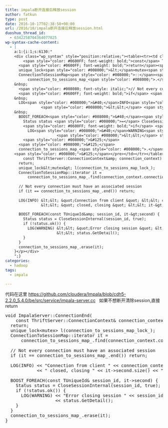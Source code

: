 ```yaml
---
title: impala断开连接后释放session
author: fatkun
type: post
date: 2016-10-17T02:38:58+00:00
url: /2016/10/impala断开连接后释放session.html
duoshuo_thread_id:
  - 6342258704364077825
wp-syntax-cache-content:
  - |
    a:1:{i:1;s:6130:"
    <div class="wp_syntax" style="position:relative;"><table><tr><td class="code"><pre class="csharp" style="font-family:monospace;"><span style="color: #6666cc; font-weight: bold;">void</span> ImpalaServer<span style="color: #008000;">::</span><span style="color: #0000FF;">ConnectionEnd</span><span style="color: #008000;">&#40;</span>
        <span style="color: #0600FF; font-weight: bold;">const</span> ThriftServer<span style="color: #008000;">::</span><span style="color: #0000FF;">ConnectionContext</span><span style="color: #008000;">&amp;</span> connection_context<span style="color: #008000;">&#41;</span> <span style="color: #008000;">&#123;</span>
      <span style="color: #0600FF; font-weight: bold;">return</span><span style="color: #008000;">;</span>
      unique_lock<span style="color: #008000;">&lt;</span>mutex<span style="color: #008000;">&gt;</span> l<span style="color: #008000;">&#40;</span>connection_to_sessions_map_lock_<span style="color: #008000;">&#41;</span><span style="color: #008000;">;</span>
      ConnectionToSessionMap<span style="color: #008000;">::</span><span style="color: #0000FF;">iterator</span> it <span style="color: #008000;">=</span>
          connection_to_sessions_map_<span style="color: #008000;">.</span><span style="color: #0000FF;">find</span><span style="color: #008000;">&#40;</span>connection_context<span style="color: #008000;">.</span><span style="color: #0000FF;">connection_id</span><span style="color: #008000;">&#41;</span><span style="color: #008000;">;</span>
    &nbsp;
      <span style="color: #008080; font-style: italic;">// Not every connection must have an associated session</span>
      <span style="color: #0600FF; font-weight: bold;">if</span> <span style="color: #008000;">&#40;</span>it <span style="color: #008000;">==</span> connection_to_sessions_map_<span style="color: #008000;">.</span><span style="color: #0000FF;">end</span><span style="color: #008000;">&#40;</span><span style="color: #008000;">&#41;</span><span style="color: #008000;">&#41;</span> <span style="color: #0600FF; font-weight: bold;">return</span><span style="color: #008000;">;</span>
    &nbsp;
      LOG<span style="color: #008000;">&#40;</span>INFO<span style="color: #008000;">&#41;</span> <span style="color: #008000;">&lt;&lt;</span> <span style="color: #666666;">&quot;Connection from client &quot;</span> <span style="color: #008000;">&lt;&lt;</span> connection_context<span style="color: #008000;">.</span><span style="color: #0000FF;">network_address</span>
                <span style="color: #008000;">&lt;&lt;</span> <span style="color: #666666;">&quot; closed, closing &quot;</span> <span style="color: #008000;">&lt;&lt;</span> it<span style="color: #008000;">-&gt;</span>second<span style="color: #008000;">.</span><span style="color: #0000FF;">size</span><span style="color: #008000;">&#40;</span><span style="color: #008000;">&#41;</span> <span style="color: #008000;">&lt;&lt;</span> <span style="color: #666666;">&quot; associated session(s)&quot;</span><span style="color: #008000;">;</span>
    &nbsp;
      BOOST_FOREACH<span style="color: #008000;">&#40;</span><span style="color: #0600FF; font-weight: bold;">const</span> TUniqueId<span style="color: #008000;">&amp;</span> session_id, it<span style="color: #008000;">-&gt;</span>second<span style="color: #008000;">&#41;</span> <span style="color: #008000;">&#123;</span>
        Status status <span style="color: #008000;">=</span> CloseSessionInternal<span style="color: #008000;">&#40;</span>session_id, <span style="color: #0600FF; font-weight: bold;">true</span><span style="color: #008000;">&#41;</span><span style="color: #008000;">;</span>
        <span style="color: #0600FF; font-weight: bold;">if</span> <span style="color: #008000;">&#40;</span><span style="color: #008000;">!</span>status<span style="color: #008000;">.</span><span style="color: #0000FF;">ok</span><span style="color: #008000;">&#40;</span><span style="color: #008000;">&#41;</span><span style="color: #008000;">&#41;</span> <span style="color: #008000;">&#123;</span>
          LOG<span style="color: #008000;">&#40;</span>WARNING<span style="color: #008000;">&#41;</span> <span style="color: #008000;">&lt;&lt;</span> <span style="color: #666666;">&quot;Error closing session &quot;</span> <span style="color: #008000;">&lt;&lt;</span> session_id <span style="color: #008000;">&lt;&lt;</span> <span style="color: #666666;">&quot;: &quot;</span>
                       <span style="color: #008000;">&lt;&lt;</span> status<span style="color: #008000;">.</span><span style="color: #0000FF;">GetDetail</span><span style="color: #008000;">&#40;</span><span style="color: #008000;">&#41;</span><span style="color: #008000;">;</span>
        <span style="color: #008000;">&#125;</span>
      <span style="color: #008000;">&#125;</span>
      connection_to_sessions_map_<span style="color: #008000;">.</span><span style="color: #0000FF;">erase</span><span style="color: #008000;">&#40;</span>it<span style="color: #008000;">&#41;</span><span style="color: #008000;">;</span>
    <span style="color: #008000;">&#125;</span></pre></td></tr></table><p class="theCode" style="display:none;">void ImpalaServer::ConnectionEnd(
        const ThriftServer::ConnectionContext&amp; connection_context) {
      return;
      unique_lock&lt;mutex&gt; l(connection_to_sessions_map_lock_);
      ConnectionToSessionMap::iterator it =
          connection_to_sessions_map_.find(connection_context.connection_id);
    
      // Not every connection must have an associated session
      if (it == connection_to_sessions_map_.end()) return;
    
      LOG(INFO) &lt;&lt; &quot;Connection from client &quot; &lt;&lt; connection_context.network_address
                &lt;&lt; &quot; closed, closing &quot; &lt;&lt; it-&gt;second.size() &lt;&lt; &quot; associated session(s)&quot;;
    
      BOOST_FOREACH(const TUniqueId&amp; session_id, it-&gt;second) {
        Status status = CloseSessionInternal(session_id, true);
        if (!status.ok()) {
          LOG(WARNING) &lt;&lt; &quot;Error closing session &quot; &lt;&lt; session_id &lt;&lt; &quot;: &quot;
                       &lt;&lt; status.GetDetail();
        }
      }
      connection_to_sessions_map_.erase(it);
    }</p></div>
    ";}
categories:
  - hadoop
tags:
  - impala

---
```

代码在这里
https://github.com/cloudera/Impala/blob/cdh5-2.2.0_5.4.0/be/src/service/impala-server.cc
&nbsp;
如果不想断开清除session,直接return
<pre lang="csharp" escaped="true">void ImpalaServer::ConnectionEnd(
    const ThriftServer::ConnectionContext& connection_context) {
  return;
  unique_lock&lt;mutex&gt; l(connection_to_sessions_map_lock_);
  ConnectionToSessionMap::iterator it =
      connection_to_sessions_map_.find(connection_context.connection_id);

  // Not every connection must have an associated session
  if (it == connection_to_sessions_map_.end()) return;

  LOG(INFO) &lt;&lt; "Connection from client " &lt;&lt; connection_context.network_address
            &lt;&lt; " closed, closing " &lt;&lt; it-&gt;second.size() &lt;&lt; " associated session(s)";

  BOOST_FOREACH(const TUniqueId& session_id, it-&gt;second) {
    Status status = CloseSessionInternal(session_id, true);
    if (!status.ok()) {
      LOG(WARNING) &lt;&lt; "Error closing session " &lt;&lt; session_id &lt;&lt; ": "
                   &lt;&lt; status.GetDetail();
    }
  }
  connection_to_sessions_map_.erase(it);
}</pre>
&nbsp;